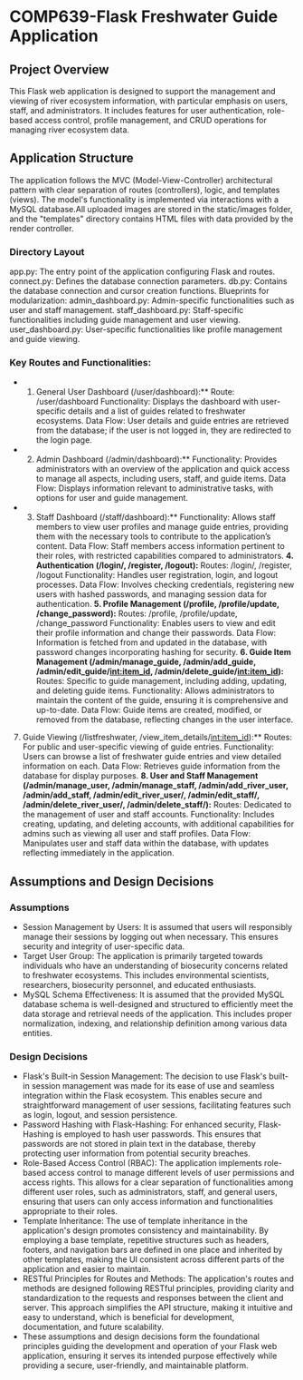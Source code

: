 #  COMP639-Flask Freshwater Guide Application

## Project Overview
This Flask web application is designed to support the management and viewing of river ecosystem information, with particular emphasis on users, staff, and administrators. It includes features for user authentication, role-based access control, profile management, and CRUD operations for managing river ecosystem data.
## Application Structure
The application follows the MVC (Model-View-Controller) architectural pattern with clear separation of routes (controllers), logic, and templates (views). The model's functionality is implemented via interactions with a MySQL database.All uploaded images are stored in the static/images folder, and the "templates" directory contains HTML files with data provided by the render controller.
### Directory Layout
app.py: The entry point of the application configuring Flask and routes.
connect.py: Defines the database connection parameters.
db.py: Contains the database connection and cursor creation functions.
Blueprints for modularization:
admin_dashboard.py: Admin-specific functionalities such as user and staff management.
staff_dashboard.py: Staff-specific functionalities including guide management and user viewing.
user_dashboard.py: User-specific functionalities like profile management and guide viewing.
### Key Routes and Functionalities:
- 1. General User Dashboard (/user/dashboard):**
Route: /user/dashboard
Functionality: Displays the dashboard with user-specific details and a list of guides related to freshwater ecosystems.
Data Flow: User details and guide entries are retrieved from the database; if the user is not logged in, they are redirected to the login page.
- 2. Admin Dashboard (/admin/dashboard):**
Functionality: Provides administrators with an overview of the application and quick access to manage all aspects, including users, staff, and guide items.
Data Flow: Displays information relevant to administrative tasks, with options for user and guide management.
- 3. Staff Dashboard (/staff/dashboard):**
Functionality: Allows staff members to view user profiles and manage guide entries, providing them with the necessary tools to contribute to the application’s content.
Data Flow: Staff members access information pertinent to their roles, with restricted capabilities compared to administrators.
**4. Authentication (/login/, /register, /logout):**
Routes: /login/, /register, /logout
Functionality: Handles user registration, login, and logout processes.
Data Flow: Involves checking credentials, registering new users with hashed passwords, and managing session data for authentication.
**5. Profile Management (/profile, /profile/update, /change_password):**
Routes: /profile, /profile/update, /change_password
Functionality: Enables users to view and edit their profile information and change their passwords.
Data Flow: Information is fetched from and updated in the database, with password changes incorporating hashing for security.
**6. Guide Item Management (/admin/manage_guide, /admin/add_guide, /admin/edit_guide/<int:item_id>, /admin/delete_guide/<int:item_id>):**
Routes: Specific to guide management, including adding, updating, and deleting guide items.
Functionality: Allows administrators to maintain the content of the guide, ensuring it is comprehensive and up-to-date.
Data Flow: Guide items are created, modified, or removed from the database, reflecting changes in the user interface.
7. Guide Viewing (/listfreshwater, /view_item_details/<int:item_id>):**
Routes: For public and user-specific viewing of guide entries.
Functionality: Users can browse a list of freshwater guide entries and view detailed information on each.
Data Flow: Retrieves guide information from the database for display purposes.
**8. User and Staff Management (/admin/manage_user, /admin/manage_staff, /admin/add_river_user, /admin/add_staff, /admin/edit_river_user/<username>, /admin/edit_staff/<username>, /admin/delete_river_user/<username>, /admin/delete_staff/<username>):**
Routes: Dedicated to the management of user and staff accounts.
Functionality: Includes creating, updating, and deleting accounts, with additional capabilities for admins such as viewing all user and staff profiles.
Data Flow: Manipulates user and staff data within the database, with updates reflecting immediately in the application.

## Assumptions and Design Decisions
### Assumptions
- Session Management by Users: It is assumed that users will responsibly manage their sessions by logging out when necessary. This ensures security and integrity of user-specific data.
- Target User Group: The application is primarily targeted towards individuals who have an understanding of biosecurity concerns related to freshwater ecosystems. This includes environmental scientists, researchers, biosecurity personnel, and educated enthusiasts.
- MySQL Schema Effectiveness: It is assumed that the provided MySQL database schema is well-designed and structured to efficiently meet the data storage and retrieval needs of the application. This includes proper normalization, indexing, and relationship definition among various data entities.
### Design Decisions
- Flask's Built-in Session Management: The decision to use Flask's built-in session management was made for its ease of use and seamless integration within the Flask ecosystem. This enables secure and straightforward management of user sessions, facilitating features such as login, logout, and session persistence.
- Password Hashing with Flask-Hashing: For enhanced security, Flask-Hashing is employed to hash user passwords. This ensures that passwords are not stored in plain text in the database, thereby protecting user information from potential security breaches.
- Role-Based Access Control (RBAC): The application implements role-based access control to manage different levels of user permissions and access rights. This allows for a clear separation of functionalities among different user roles, such as administrators, staff, and general users, ensuring that users can only access information and functionalities appropriate to their roles.
- Template Inheritance: The use of template inheritance in the application's design promotes consistency and maintainability. By employing a base template, repetitive structures such as headers, footers, and navigation bars are defined in one place and inherited by other templates, making the UI consistent across different parts of the application and easier to maintain.
- RESTful Principles for Routes and Methods: The application's routes and methods are designed following RESTful principles, providing clarity and standardization to the requests and responses between the client and server. This approach simplifies the API structure, making it intuitive and easy to understand, which is beneficial for development, documentation, and future scalability.
- These assumptions and design decisions form the foundational principles guiding the development and operation of your Flask web application, ensuring it serves its intended purpose effectively while providing a secure, user-friendly, and maintainable platform.





